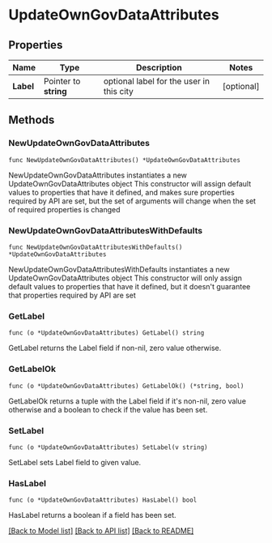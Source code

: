 # UpdateOwnGovDataAttributes

## Properties

Name | Type | Description | Notes
------------ | ------------- | ------------- | -------------
**Label** | Pointer to **string** | optional label for the user in this city | [optional] 

## Methods

### NewUpdateOwnGovDataAttributes

`func NewUpdateOwnGovDataAttributes() *UpdateOwnGovDataAttributes`

NewUpdateOwnGovDataAttributes instantiates a new UpdateOwnGovDataAttributes object
This constructor will assign default values to properties that have it defined,
and makes sure properties required by API are set, but the set of arguments
will change when the set of required properties is changed

### NewUpdateOwnGovDataAttributesWithDefaults

`func NewUpdateOwnGovDataAttributesWithDefaults() *UpdateOwnGovDataAttributes`

NewUpdateOwnGovDataAttributesWithDefaults instantiates a new UpdateOwnGovDataAttributes object
This constructor will only assign default values to properties that have it defined,
but it doesn't guarantee that properties required by API are set

### GetLabel

`func (o *UpdateOwnGovDataAttributes) GetLabel() string`

GetLabel returns the Label field if non-nil, zero value otherwise.

### GetLabelOk

`func (o *UpdateOwnGovDataAttributes) GetLabelOk() (*string, bool)`

GetLabelOk returns a tuple with the Label field if it's non-nil, zero value otherwise
and a boolean to check if the value has been set.

### SetLabel

`func (o *UpdateOwnGovDataAttributes) SetLabel(v string)`

SetLabel sets Label field to given value.

### HasLabel

`func (o *UpdateOwnGovDataAttributes) HasLabel() bool`

HasLabel returns a boolean if a field has been set.


[[Back to Model list]](../README.md#documentation-for-models) [[Back to API list]](../README.md#documentation-for-api-endpoints) [[Back to README]](../README.md)


